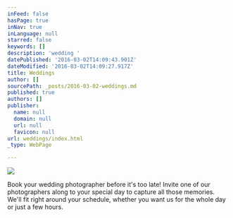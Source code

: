 ```yaml
---
inFeed: false
hasPage: true
inNav: true
inLanguage: null
starred: false
keywords: []
description: 'wedding '
datePublished: '2016-03-02T14:09:43.901Z'
dateModified: '2016-03-02T14:09:27.917Z'
title: Weddings
author: []
sourcePath: _posts/2016-03-02-weddings.md
published: true
authors: []
publisher:
  name: null
  domain: null
  url: null
  favicon: null
url: weddings/index.html
_type: WebPage

---
```

![](https://the-grid-user-content.s3-us-west-2.amazonaws.com/1323de10-31b6-48e3-8f84-ab3d5f7ceffb.jpg)

Book your wedding photographer before it's too late! Invite one of our photographers along to your special day to capture all those memories. We'll fit right around your schedule, whether you want us for the whole day or just a few hours.